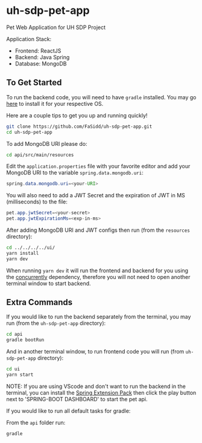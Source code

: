 # uh-sdp-pet-app

Pet Web Application for UH SDP Project

Application Stack:
- Frontend: ReactJS
- Backend: Java Spring
- Database: MongoDB

## To Get Started

To run the backend code, you will need to have `gradle` installed. You may go [here](https://gradle.org/install/)
to install it for your respective OS.

Here are a couple tips to get you up and running quickly!

```bash
git clone https://github.com/FaSidd/uh-sdp-pet-app.git
cd uh-sdp-pet-app
```

To add MongoDB URI please do:

```bash
cd api/src/main/resources
```

Edit the `application.properties` file with your favorite editor and add your MongoDB URI to the variable `spring.data.mongodb.uri`:

```java
spring.data.mongodb.uri=<your-URI>
```

You will also need to add a JWT Secret and the expiration of JWT in MS (milliseconds) to the file:

```java
pet.app.jwtSecret=<your-secret>
pet.app.jwtExpirationMs=<exp-in-ms>
```

After adding MongoDB URI and JWT configs then run (from the `resources` directory):

```bash
cd ../../../../ui/
yarn install
yarn dev
```

When running `yarn dev` it will run the frontend and backend for you using the [concurrently](https://github.com/kimmobrunfeldt/concurrently) dependency, therefore
you will not need to open another terminal window to start backend.

## Extra Commands

If you would like to run the backend separately from the terminal, you may run (from the `uh-sdp-pet-app` directory):

```bash
cd api
gradle bootRun
```

And in another terminal window, to run frontend code you will run (from `uh-sdp-pet-app` directory):

```bash
cd ui
yarn start
```

NOTE: If you are using VScode and don't want to run the backend in the terminal, you can install the [Spring Extension Pack](https://marketplace.visualstudio.com/items?itemName=Pivotal.vscode-boot-dev-pack)
then click the play button next to 'SPRING-BOOT DASHBOARD' to start the pet api.

If you would like to run all default tasks for gradle:

From the `api` folder run:

```bash
gradle
```
